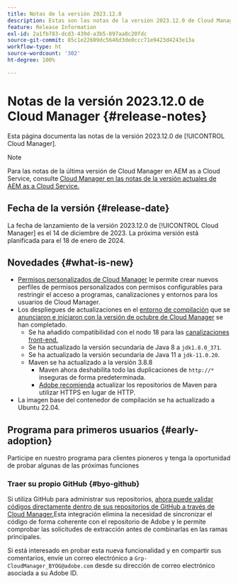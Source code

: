 ```yaml
---
title: Notas de la versión 2023.12.0
description: Estas son las notas de la versión 2023.12.0 de Cloud Manager.
feature: Release Information
exl-id: 2a1fb783-dcd3-439d-a3b5-897aa8c20fdc
source-git-commit: 85c1e22609dc5646d3de0ccc71e9423d4243e13a
workflow-type: ht
source-wordcount: '302'
ht-degree: 100%

---
```


# Notas de la versión 2023.12.0 de Cloud Manager {#release-notes}

Esta página documenta las notas de la versión 2023.12.0 de [!UICONTROL Cloud Manager].

>[!NOTE]
>
>Para las notas de la última versión de Cloud Manager en AEM as a Cloud Service, consulte [Cloud Manager en las notas de la versión actuales de AEM as a Cloud Service.](https://experienceleague.adobe.com/docs/experience-manager-cloud-service/content/implementing/using-cloud-manager/release-notes-cloud-manager/release-notes-cm-current.html?lang=es)

## Fecha de la versión {#release-date}

La fecha de lanzamiento de la versión 2023.12.0 de [!UICONTROL Cloud Manager] es el 14 de diciembre de 2023. La próxima versión está planificada para el 18 de enero de 2024.

## Novedades {#what-is-new}

* [Permisos personalizados de Cloud Manager](/help/using/custom-permissions.md) le permite crear nuevos perfiles de permisos personalizados con permisos configurables para restringir el acceso a programas, canalizaciones y entornos para los usuarios de Cloud Manager.
* Los despliegues de actualizaciones en el [entorno de compilación](/help/getting-started/build-environment.md) que se [anunciaron e iniciaron con la versión de octubre de Cloud Manager](/help/release-notes/2023/2023-10-0.md) se han completado.
   * Se ha añadido compatibilidad con el nodo 18 para las [canalizaciones front-end.](/help/overview/ci-cd-pipelines.md)
   * Se ha actualizado la versión secundaria de Java 8 a `jdk1.8.0_371`.
   * Se ha actualizado la versión secundaria de Java 11 a `jdk-11.0.20`.
   * Maven se ha actualizado a la versión 3.8.8
      * Maven ahora deshabilita todo las duplicaciones de `http://*` inseguras de forma predeterminada.
      * [Adobe recomienda](/help/getting-started/build-environment.md#https-maven) actualizar los repositorios de Maven para utilizar HTTPS en lugar de HTTP.
* La imagen base del contenedor de compilación se ha actualizado a Ubuntu 22.04.

## Programa para primeros usuarios {#early-adoption}

Participe en nuestro programa para clientes pioneros y tenga la oportunidad de probar algunas de las próximas funciones

### Traer su propio GitHub {#byo-github}

Si utiliza GitHub para administrar sus repositorios, [ahora puede validar códigos directamente dentro de sus repositorios de GitHub a través de Cloud Manager.](/help/managing-code/private-repositories.md)Esta integración elimina la necesidad de sincronizar el código de forma coherente con el repositorio de Adobe y le permite comprobar las solicitudes de extracción antes de combinarlas en las ramas principales.

Si está interesado en probar esta nueva funcionalidad y en compartir sus comentarios, envíe un correo electrónico a `Grp-CloudManager_BYOG@adobe.com` desde su dirección de correo electrónico asociada a su Adobe ID.
